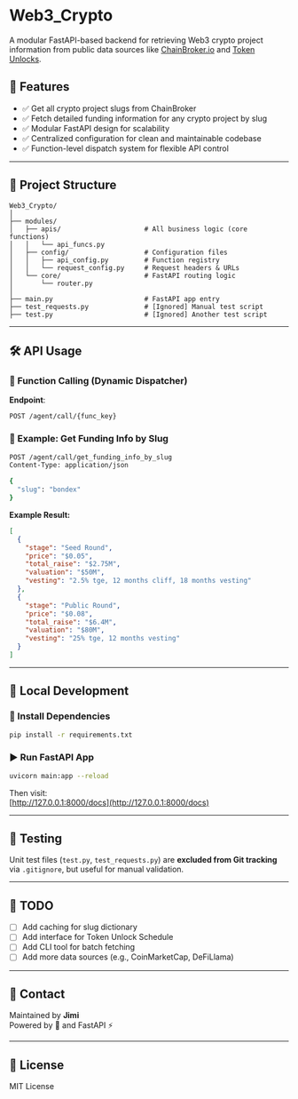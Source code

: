 
# Web3_Crypto

A modular FastAPI-based backend for retrieving Web3 crypto project information from public data sources like [ChainBroker.io](https://chainbroker.io) and [Token Unlocks](https://token.unlocks.app).

## 🚀 Features

- ✅ Get all crypto project slugs from ChainBroker
- ✅ Fetch detailed funding information for any crypto project by slug
- ✅ Modular FastAPI design for scalability
- ✅ Centralized configuration for clean and maintainable codebase
- ✅ Function-level dispatch system for flexible API control

---

## 📁 Project Structure

```
Web3_Crypto/
│
├── modules/
│   ├── apis/                     # All business logic (core functions)
│   │   └── api_funcs.py
│   ├── config/                   # Configuration files
│   │   ├── api_config.py         # Function registry
│   │   └── request_config.py     # Request headers & URLs
│   └── core/                     # FastAPI routing logic
│       └── router.py
│
├── main.py                       # FastAPI app entry
├── test_requests.py              # [Ignored] Manual test script
├── test.py                       # [Ignored] Another test script
```

---

## 🛠️ API Usage

### 🔧 Function Calling (Dynamic Dispatcher)

**Endpoint**:  
```
POST /agent/call/{func_key}
```

### 📌 Example: Get Funding Info by Slug

```bash
POST /agent/call/get_funding_info_by_slug
Content-Type: application/json

{
  "slug": "bondex"
}
```

**Example Result:**

```json
[
  {
    "stage": "Seed Round",
    "price": "$0.05",
    "total_raise": "$2.75M",
    "valuation": "$50M",
    "vesting": "2.5% tge, 12 months cliff, 18 months vesting"
  },
  {
    "stage": "Public Round",
    "price": "$0.08",
    "total_raise": "$6.4M",
    "valuation": "$80M",
    "vesting": "25% tge, 12 months vesting"
  }
]
```

---

## 🔧 Local Development

### 🐍 Install Dependencies

```bash
pip install -r requirements.txt
```

### ▶ Run FastAPI App

```bash
uvicorn main:app --reload
```

Then visit:  
[http://127.0.0.1:8000/docs](http://127.0.0.1:8000/docs)

---

## 🧪 Testing

Unit test files (`test.py`, `test_requests.py`) are **excluded from Git tracking** via `.gitignore`, but useful for manual validation.

---

## 📌 TODO

- [ ] Add caching for slug dictionary
- [ ] Add interface for Token Unlock Schedule
- [ ] Add CLI tool for batch fetching
- [ ] Add more data sources (e.g., CoinMarketCap, DeFiLlama)

---

## 📮 Contact

Maintained by **Jimi**  
Powered by 🧠 and FastAPI ⚡

---

## 📄 License

MIT License
